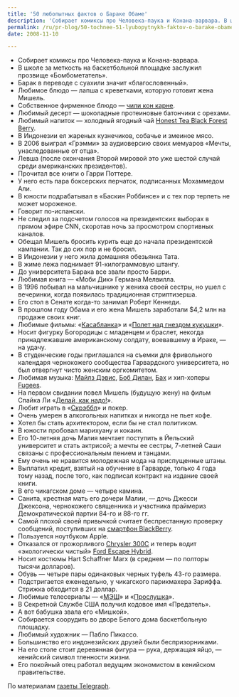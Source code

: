 ```yaml
---
title: '50 любопытных фактов о Бараке Обаме'
description: 'Собирает комиксы про Человека-паука и Конана-варвара. В школе за меткость на баскетбольной площадке заслужил прозвище «Бомбометатель». Барак в переводе с суахили значит «благословенный». Любимое блюдо — лапша с креветками, которую готовит жена Мишель.'
permalink: /ru/pr-blog/50-tochnee-51-lyubopytnykh-faktov-o-barake-obame
date: 2008-11-10

---
```

<ul>
<li>Собирает комиксы про Человека-паука и Конана-варвара.</li>
<li>В школе за меткость на баскетбольной площадке заслужил прозвище «Бомбометатель».</li>
<li>Барак в переводе с суахили значит «благословенный».</li>
<li>Любимое блюдо — лапша с креветками, которую готовит жена Мишель.</li>
<li>Собственное фирменное блюдо — <a href="https://www.millionmenu.ru/rus/recipes/collection/drecip6846/" target="_blank" rel="nofollow">чили кон карне</a>.</li>
<li>Любимый десерт — шоколадные протеиновые батончики с орехами.</li>
<li>Любимый напиток — холодный ягодный чай <a href="https://www.honesttea.com/products/tea/black_forest_berry/" target="_blank" rel="nofollow">Honest Tea Black Forest Berry</a>.</li>
<li>В Индонезии ел жареных кузнечиков, собачье и змеиное мясо.</li>
<li>В 2006 выиграл «Грэмми» за аудиоверсию своих мемуаров «Мечты, унаследованные от отца».</li>
<li>Левша (после окончания Второй мировой это уже шестой случай среди американских президентов).</li>
<li>Прочитал все книги о Гарри Поттере.</li>
<li>У него есть пара боксерских перчаток, подписанных Мохаммедом Али.</li>
<li>В юности подрабатывал в «Баскин Роббинсе» и с тех пор терпеть не может мороженое.</li>
<li>Говорит по-испански.</li>
<li>Не следил за подсчетом голосов на президентских выборах в прямом эфире CNN, скоротав ночь за просмотром спортивных каналов.</li>
<li>Обещал Мишель бросить курить еще до начала президентской кампании. Так до сих пор и не бросил.</li>
<li>В Индонезии у него жила домашняя обезьянка Тата.</li>
<li>В жиме лежа поднимает 91-килограммовую штангу.</li>
<li>До университета Барака все звали просто Барри.</li>
<li>Любимая книга — «Моби Дик» Германа Мелвилла.</li>
<li>В 1996 побывал на мальчишнике у жениха своей сестры, но ушел с вечеринки, когда появилась традиционная стриптизерша.</li>
<li>Его стол в Сенате когда-то занимал Роберт Кеннеди.</li>
<li>В прошлом году Обама и его жена Мишель заработали $4,2 млн на продаже своих книг.</li>
<li>Любимые фильмы: «<a href="https://ru.wikipedia.org/wiki/%D0%9A%D0%B0%D1%81%D0%B0%D0%B1%D0%BB%D0%B0%D0%BD%D0%BA%D0%B0_(%D1%84%D0%B8%D0%BB%D1%8C%D0%BC)" target="_blank" rel="noopener noreferrer">Касабланка</a>» и «<a href="https://ru.wikipedia.org/wiki/%D0%9F%D1%80%D0%BE%D0%BB%D0%B5%D1%82%D0%B0%D1%8F_%D0%BD%D0%B0%D0%B4_%D0%B3%D0%BD%D0%B5%D0%B7%D0%B4%D0%BE%D0%BC_%D0%BA%D1%83%D0%BA%D1%83%D1%88%D0%BA%D0%B8_(%D1%84%D0%B8%D0%BB%D1%8C%D0%BC)" target="_blank" rel="noopener noreferrer">Полет над гнездом кукушки</a>».</li>
<li>Носит фигурку Богородицы с младенцем и браслет, некогда принадлежавшие американскому солдату, воевавшему в Ираке, — на удачу.</li>
<li>В студенческие годы приглашался на съемки для фривольного календаря чернокожего сообщества Гарвардского университета, но был отвергнут чисто женским оргкомитетом.</li>
<li>Любимая музыка: <a href="https://www.last.fm/music/Miles+Davis">Майлз Дэвис</a>, <a href="https://www.last.fm/music/Bob+Dylan" target="_blank" rel="noopener noreferrer">Боб Дилан</a>, <a href="https://www.last.fm/music/Johann+Sebastian+Bach" target="_blank" rel="noopener noreferrer">Бах</a> и хип-хоперы <a href="https://www.last.fm/music/Fugees" target="_blank" rel="noopener noreferrer">Fugees</a>.</li>
<li>На первом свидании повел Мишель (будущую жену) на фильм Спайка Ли «<a href="https://www.afisha.ru/movie/170462/" title="Делай, как надо! (фильм) (страница отсутствует)" target="_blank" rel="nofollow">Делай, как надо!</a>».</li>
<li>Любит играть в «<a href="https://ru.wikipedia.org/wiki/%D0%A1%D0%BA%D1%80%D1%8D%D0%B1%D0%B1%D0%BB" target="_blank" rel="noopener noreferrer">Скрэббл</a>» и покер.</li>
<li>Очень умерен в алкогольных напитках и никогда не пьет кофе.</li>
<li>Хотел бы стать архитектором, если бы не стал политиком.</li>
<li>В юности пробовал марихуану и кокаин.</li>
<li>Его 10-летняя дочь Малия мечтает поступить в Йельский университет и стать актрисой; а мечты ее сестры, 7-летней Саши связаны с профессиональным пением и танцами.</li>
<li>Ему очень не нравится молодежная мода на приспущенные штаны.</li>
<li>Выплатил кредит, взятый на обучение в Гарварде, только 4 года тому назад, после того, как подписал контракт на издание своей книги.</li>
<li>В его чикагском доме — четыре камина.</li>
<li>Санита, крестная мать его дочери Малии, — дочь Джесси Джексона, чернокожего священника и участника праймериз Демократической партии 84-го и 88-го гг.</li>
<li>Самой плохой своей привычкой считает беспрестанную проверку сообщений, поступивших на <a href="https://ru.wikipedia.org/wiki/BlackBerry" target="_blank" rel="noopener noreferrer">смартфон BlackBerry</a>.</li>
<li>Пользуется ноутбуком Apple.</li>
<li>Отказался от прожорливого <a href="https://catalog.auto.ru/catalog/cars/chrysler/300c/" target="_blank" rel="nofollow">Chrysler 300C</a> и теперь водит «экологически чистый» <a href="https://catalog.auto.ru/catalog/cars/ford/escape/" target="_blank" rel="nofollow">Ford Escape Hybrid</a>.</li>
<li>Носит костюмы Hart Schaffner Marx (в среднем — по полторы тысячи долларов).</li>
<li>Обувь — четыре пары одинаковых черных туфель 43-го размера.</li>
<li>Подстригается еженедельно, у чикагского парикмахера Зариффа. Стрижка обходится в 21 доллар.</li>
<li>Любимые телесериалы — «<a href="https://ru.wikipedia.org/wiki/%D0%9C%D0%AD%D0%A8_(%D1%82%D0%B5%D0%BB%D0%B5%D1%81%D0%B5%D1%80%D0%B8%D0%B0%D0%BB)" target="_blank" rel="noopener noreferrer">МЭШ</a>» и «<a href="https://thewire.ru/" target="_blank" rel="nofollow">Прослушка</a>».</li>
<li>В Секретной Службе США получил кодовое имя «Предатель».</li>
<li>А вот бабушка звала его «Мишкой».</li>
<li>Собирается соорудить во дворе Белого дома баскетбольную площадку.</li>
<li>Любимый художник — Пабло Пикассо.</li>
<li>Большинство его индонезийских друзей были беспризорниками.</li>
<li>На его столе стоит деревянная фигура — рука, держащая яйцо, — кенийский символ тленности жизни.</li>
<li>Его покойный отец работал ведущим экономистом в кенийском правительстве.</li></ul>

<p>По материалам <a href="https://www.telegraph.co.uk/news/newstopics/uselection2008/barackobama/3401168/Barack-Obama-The-50-facts-you-might-not-know.html" target="_blank" rel="noopener noreferrer">газеты Telegraph</a>.</p>

